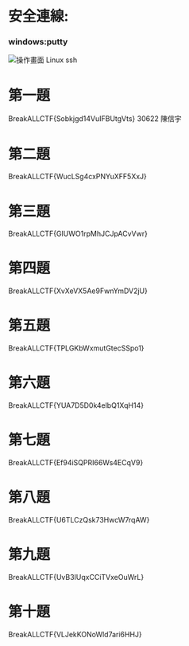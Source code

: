 # 安全連線:
### windows:putty
![操作畫面](pic/擷取.png)
Linux ssh
# 第一題
BreakALLCTF{Sobkjgd14VuIFBUtgVts}
30622 陳信宇
# 第二題
BreakALLCTF{WucLSg4cxPNYuXFF5XxJ}
# 第三題
BreakALLCTF{GIUWO1rpMhJCJpACvVwr}
# 第四題
BreakALLCTF{XvXeVX5Ae9FwnYmDV2jU}
# 第五題
BreakALLCTF{TPLGKbWxmutGtecSSpo1}
# 第六題
BreakALLCTF{YUA7D5D0k4elbQ1XqH14}
# 第七題
BreakALLCTF{Ef94iSQPRI66Ws4ECqV9}
# 第八題
BreakALLCTF{U6TLCzQsk73HwcW7rqAW}
# 第九題
BreakALLCTF{UvB3IUqxCCiTVxeOuWrL}
# 第十題
BreakALLCTF{VLJekKONoWld7ari6HHJ}
